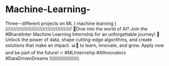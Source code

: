 # Machine-Learning-
Three--different projects on 
ML ( machine learning )
/////////////////////////////////////////
🚀Dive into the world of AI? Join the #BharatInter Machine Learning Internship for an unforgettable journey! 🌟 Unlock the power of data, shape cutting-edge algorithms, and create solutions that make an impact. 📊🤖 to learn, innovate, and grow. Apply now and be part of the future! 🔥 #MLInternship #AIInnovators #DataDrivenDreams
\\\\\\\\\\\\\\\\\\\\\\\\\\\\\\\\\\\\\\\\\
